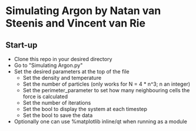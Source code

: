 # Simulating Argon by Natan van Steenis and Vincent van Rie

## Start-up

 - Clone this repo in your desired directory
 - Go to "Simulating Argon.py"
 - Set the desired parameters at the top of the file
   - Set the density and temperature
   - Set the number of particles (only works for N = 4 * n^3; n an integer)
   - Set the perimeter_parameter to set how many neighbouring cells the force is calculated
   - Set the number of iterations
   - Set the bool to display the system at each timestep
   - Set the bool to save the data
 - Optionally one can use %matplotlib inline/qt when running as a module
